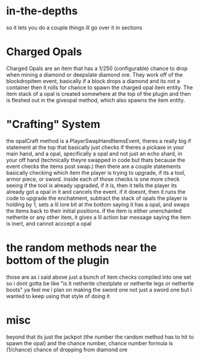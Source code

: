# in-the-depths
so it lets you do a couple things ill go over it in sections

# Charged Opals
Charged Opals are an item that has a 1/250 (configurable) chance to drop when mining a diamond or deepslate diamond ore.
They work off of the blockdropitem event, basically if a block drops a diamond and its not a container then it rolls for chance to spawn the charged opal item entity.
The item stack of a opal is created somewhere at the top of the plugin and then is fleshed out in the giveopal method, which also spawns the item entity. 

# "Crafting" System
the opalCraft method is a PlayerSwapHandItemsEvent, theres a really big if statement at the top that basically just checks if theres a pickaxe in your main hand,
and a opal, specifically a opal and not just an echo shard, in your off hand (technically theyre swapped in code but thats because the event checks the items post
swap.) then there are a couple statements basically checking which item the player is trying to upgrade, if its a tool, armor piece, or sword. inside each of those checks
is one more check seeing if the tool is already upgraded, if it is, then it tells the player its already got a opal in it and cancels the event. if it doesnt, then it runs the
code to upgrade the enchatment, subtract the stack of opals the player is holding by 1, sets a lil lore bit at the bottom saying it has a opal, and swaps the items
back to their initial positions. if the item is either unenchanted netherite or any other item, it gives a lil action bar message saying the item is inert, and cannot acccept
a opal

# the random methods near the bottom of the plugin
those are as i said above just a bunch of item checks compiled into one set so i dont gotta be like "is it netherite chestplate or netherite legs or netherite boots" ya feel me
i plan on making the sword one not just a sword one but i wanted to keep using that style of doing it

# misc
beyond that its just the jackpot (the number the random method has to hit to spawn the opal) and the chance number, chance number formula is (1/chance) chance of dropping
from diamond ore
